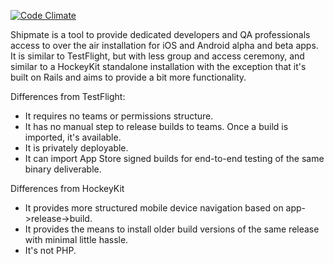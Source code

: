 [![Code Climate](https://codeclimate.com/github/tmecklem/shipmate.png)](https://codeclimate.com/github/tmecklem/shipmate)

Shipmate is a tool to provide dedicated developers and QA professionals access to over the air installation for iOS and Android alpha and beta apps. It is similar to TestFlight, but with less group and access ceremony, and similar to a HockeyKit standalone installation with the exception that it's built on Rails and aims to provide a bit more functionality.

Differences from TestFlight:

* It requires no teams or permissions structure.
* It has no manual step to release builds to teams. Once a build is imported, it's available.
* It is privately deployable.
* It can import App Store signed builds for end-to-end testing of the same binary deliverable.

Differences from HockeyKit

* It provides more structured mobile device navigation based on app->release->build.
* It provides the means to install older build versions of the same release with minimal little hassle.
* It's not PHP.